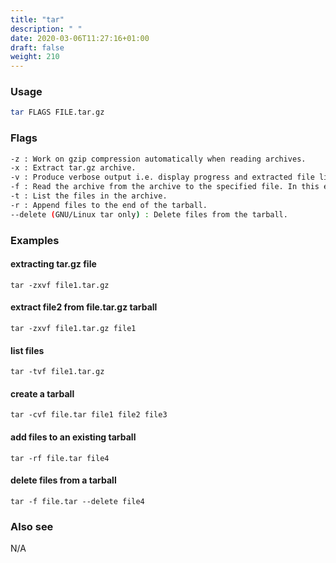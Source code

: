 ```yaml
---
title: "tar"
description: " "
date: 2020-03-06T11:27:16+01:00
draft: false
weight: 210
---
```


### Usage

```bash
tar FLAGS FILE.tar.gz
```

### Flags

```bash
-z : Work on gzip compression automatically when reading archives.
-x : Extract tar.gz archive.
-v : Produce verbose output i.e. display progress and extracted file list on screen.
-f : Read the archive from the archive to the specified file. In this example, read backups.tar.gz archive.
-t : List the files in the archive.
-r : Append files to the end of the tarball.
--delete (GNU/Linux tar only) : Delete files from the tarball.
```

### Examples

#### extracting tar.gz file

```text
tar -zxvf file1.tar.gz
```

#### extract file2 from file.tar.gz tarball

```text
tar -zxvf file1.tar.gz file1
```

#### list files

```text
tar -tvf file1.tar.gz
```

#### create a tarball

```text
tar -cvf file.tar file1 file2 file3
```

#### add files to an existing tarball

```text
tar -rf file.tar file4
```

#### delete files from a tarball

```text
tar -f file.tar --delete file4
```

### Also see

N/A
